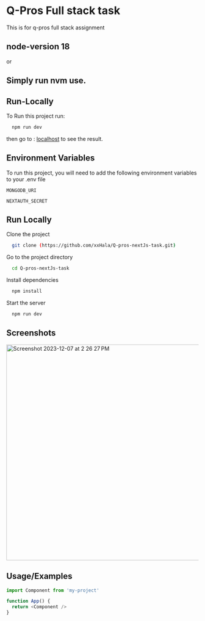 # Q-Pros Full stack task

This is for q-pros full stack assignment

## node-version  18 
or
## Simply run nvm use.

## Run-Locally

To Run this project run:

```bash
  npm run dev
```
then go to : [localhost](http://localhost:3000/) to see the result.

## Environment Variables

To run this project, you will need to add the following environment variables to your .env file <these was provided by the email>

`MONGODB_URI`

`NEXTAUTH_SECRET`


    
## Run Locally

Clone the project

```bash
  git clone (https://github.com/xxHala/Q-pros-nextJs-task.git)
```

Go to the project directory

```bash
  cd Q-pros-nextJs-task
```

Install dependencies

```bash
  npm install
```

Start the server

```bash
  npm run dev
```


## Screenshots

<img width="566" alt="Screenshot 2023-12-07 at 2 26 27 PM" src="https://github.com/xxHala/Q-pros-nextJs-task/assets/68159055/e7401388-202e-42e5-a025-1f29c5a49148">


## Usage/Examples

```javascript
import Component from 'my-project'

function App() {
  return <Component />
}
```

